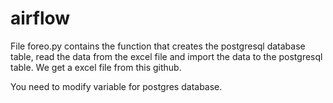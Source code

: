# airflow

File foreo.py contains the function that creates the postgresql database table, read the data from the excel file and import the data to the postgresql table.
We get a excel file from this github.

You need to modify variable for postgres database.

